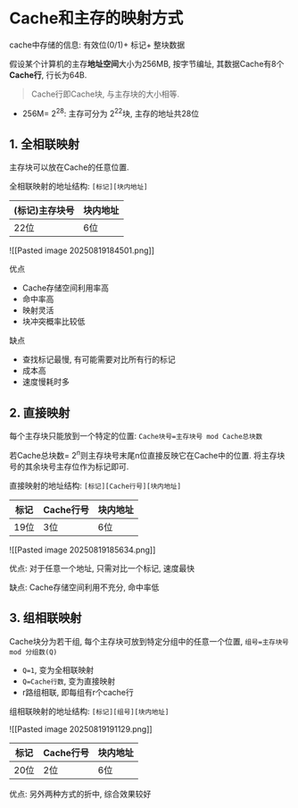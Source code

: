 # Cache和主存的映射方式

cache中存储的信息: 有效位(0/1)+ 标记+ 整块数据

假设某个计算机的主存**地址空间**大小为256MB, 按字节编址, 其数据Cache有8个**Cache行**, 行长为64B.

> Cache行即Cache块, 与主存块的大小相等.

- 256M= $2^{28}$: 主存可分为 $2^{22}$块, 主存的地址共28位

## 1. 全相联映射

主存块可以放在Cache的任意位置.

全相联映射的地址结构: `[标记][块内地址]`

| (标记)主存块号 | 块内地址 |
| -------------- | -------- |
| 22位           | 6位      |

![[Pasted image 20250819184501.png]]

优点

- Cache存储空间利用率高
- 命中率高
- 映射灵活
- 块冲突概率比较低

缺点

- 查找标记最慢, 有可能需要对比所有行的标记
- 成本高
- 速度慢耗时多

## 2. 直接映射

每个主存块只能放到一个特定的位置: `Cache块号=主存块号 mod Cache总块数`

若Cache总块数= $2^{n}$则主存块号末尾n位直接反映它在Cache中的位置.
将主存块号的其余块号主存位作为标记即可.

直接映射的地址结构: `[标记][Cache行号][块内地址]`

| 标记 | Cache行号 | 块内地址 |
| ---- | --------- | -------- |
| 19位 | 3位       | 6位      |

![[Pasted image 20250819185634.png]]

优点: 对于任意一个地址, 只需对比一个标记, 速度最快

缺点: Cache存储空间利用不充分, 命中率低

## 3. 组相联映射

Cache块分为若干组, 每个主存块可放到特定分组中的任意一个位置, `组号=主存块号 mod 分组数(Q)`

- `Q=1`, 变为全相联映射
- `Q=Cache行数`, 变为直接映射
- r路组相联, 即每组有r个cache行

组相联映射的地址结构: `[标记][组号][块内地址]`

![[Pasted image 20250819191129.png]]

| 标记 | Cache行号 | 块内地址 |
| ---- | --------- | -------- |
| 20位 | 2位       | 6位      |

优点: 另外两种方式的折中, 综合效果较好
